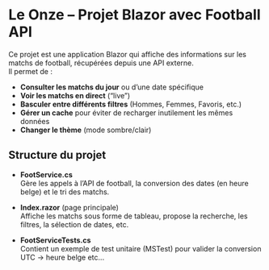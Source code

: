 # Le Onze – Projet Blazor avec Football API

Ce projet est une application Blazor qui affiche des informations sur les matchs de football, récupérées depuis une API externe.  
Il permet de :

- **Consulter les matchs du jour** ou d’une date spécifique
- **Voir les matchs en direct** (“live”)
- **Basculer entre différents filtres** (Hommes, Femmes, Favoris, etc.)
- **Gérer un cache** pour éviter de recharger inutilement les mêmes données
- **Changer le thème** (mode sombre/clair)

## Structure du projet

- **FootService.cs**  
  Gère les appels à l’API de football, la conversion des dates (en heure belge) et le tri des matchs.

- **Index.razor** (page principale)  
  Affiche les matchs sous forme de tableau, propose la recherche, les filtres, la sélection de dates, etc.

- **FootServiceTests.cs**  
  Contient un exemple de test unitaire (MSTest) pour valider la conversion UTC → heure belge etc...
